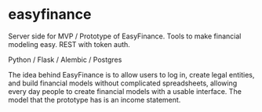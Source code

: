 # easyfinance
Server side for MVP / Prototype of EasyFinance. Tools to make financial modeling easy. REST with token auth.

Python / Flask / Alembic / Postgres

The idea behind EasyFinance is to allow users to log in, create legal entities, and build financial models without complicated spreadsheets, allowing every day people to create financial models with a usable interface. The model that the prototype has is an income statement.
